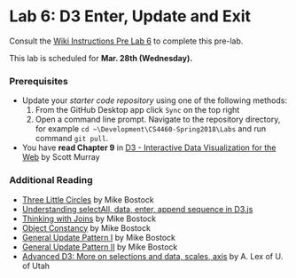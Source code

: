 # Lab 6: D3 Enter, Update and Exit
Consult the [Wiki Instructions Pre Lab 6](https://github.gatech.edu/CS4460-Spring2018/Labs/wiki/Lab-6:-D3-Enter,-Update-&-Exit-(Pre-Lab)) to complete this pre-lab.

This lab is scheduled for **Mar. 28th (Wednesday).**

### Prerequisites
* Update your *starter code repository* using one of the following methods:
    1. From the GitHub Desktop app click `Sync` on the top right
    2. Open a command line prompt. Navigate to the repository directory, for example `cd ~\Development\CS4460-Spring2018\Labs` and run command `git pull`.
* You have **read Chapter 9** in [D3 - Interactive Data Visualization for the Web](https://doc.lagout.org/programmation/JavaScript/Interactive%20Data%20Visualization%20for%20the%20Web_%20An%20Introduction%20to%20Designing%20with%20D3%20%5BMurray%202013-04-05%5D.pdf) by Scott Murray

### Additional Reading

* [Three Little Circles](https://bost.ocks.org/mike/circles/) by Mike Bostock
* [Understanding selectAll, data, enter, append sequence in D3.js](http://knowledgestockpile.blogspot.co.at/2012/01/understanding-selectall-data-enter.html)
* [Thinking with Joins](https://bost.ocks.org/mike/join/) by Mike Bostock
* [Object Constancy](https://bost.ocks.org/mike/constancy/) by Mike Bostock
* [General Update Pattern I](https://bl.ocks.org/mbostock/3808218) by Mike Bostock
* [General Update Pattern II](https://bl.ocks.org/mbostock/3808221) by Mike Bostock
* [Advanced D3: More on selections and data, scales, axis](http://dataviscourse.net/2015/lectures/lecture-advanced-d3/) by A. Lex of U. of Utah
